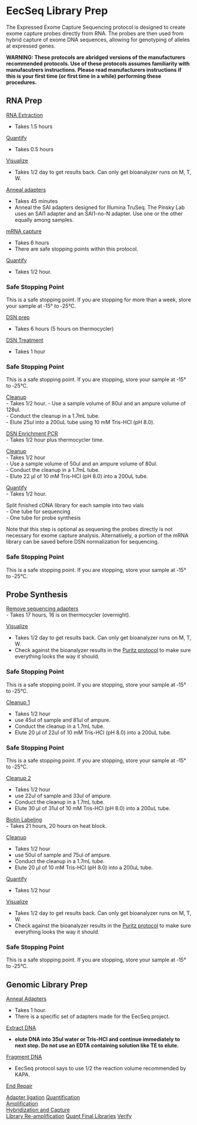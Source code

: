 EecSeq Library Prep
================

The Expressed Exome Capture Sequencing protocol is designed to create
exome capture probes directly from RNA. The probes are then used from
hybrid capture of exome DNA sequences, allowing for genotyping of
alleles at expressed genes.

**WARNING: These protocols are abridged versions of the manufacturers
recommended protocols. Use of these protocols assumes familiarity with
manufacutrers instructions. Please read manufacturers instructions if
this is your first time (or first time in a while) performing these
procedures.**

## RNA Prep

[RNA
Extraction](https://pinskylab.github.io/laboratory/protocols/rna_extraction_tri.nb.html)

  - Takes 1.5
hours

[Quantify](https://pinskylab.github.io/laboratory/protocols/quant_rna.nb.html)

  - Takes 0.5
hours

[Visualize](https://pinskylab.github.io/laboratory/protocols/bioanalyzer.nb.html)

  - Takes 1/2 day to get results back. Can only get bioanalyzer runs on
    M, T, W.

[Anneal
adapters](https://pinskylab.github.io/laboratory/protocols/anneal.nb.html)

  - Takes 45 minutes  
  - Anneal the SAI adapters designed for Illumina TruSeq. The Pinsky Lab
    uses an SAI1 adapter and an SAI1-no-N adapter. Use one or the other
    equally among samples.

[mRNA
capture](https://pinskylab.github.io/laboratory/protocols/mrna-hyper.nb.html)

  - Takes 6 hours  
  - There are safe stopping points within this
protocol.

[Quantify](https://pinskylab.github.io/laboratory/protocols/quant_dna.nb.html)

  - Takes 1/2 hour.

### Safe Stopping Point

This is a safe stopping point. If you are stopping for more than a week,
store your sample at ‐15° to ‐25°C.

[DSN
prep](https://pinskylab.github.io/laboratory/protocols/dsn-prep.nb.html)

  - Takes 6 hours (5 hours on thermocycler)

[DSN
Treatment](https://pinskylab.github.io/laboratory/protocols/dsn-treat.nb.html)

  - Takes 1 hour

### Safe Stopping Point

This is a safe stopping point. If you are stopping, store your sample at
‐15° to
‐25°C.

[Cleanup](https://pinskylab.github.io/laboratory/protocols/ampure.nb.html)  
\- Takes 1/2 hour. - Use a sample volume of 80ul and an ampure volume of
128ul.  
\- Conduct the cleanup in a 1.7mL tube.  
\- Elute 25ul into a 200uL tube using 10 mM Tris-HCl (pH 8.0).

[DSN Enrichment
PCR](https://pinskylab.github.io/laboratory/protocols/dsn-pcr.nb.html)  
\- Takes 1/2 hour plus thermocycler
time.

[Cleanup](https://pinskylab.github.io/laboratory/protocols/ampure.nb.html)  
\- Takes 1/2 hour  
\- Use a sample volume of 50ul and an ampure volume of 80ul.  
\- Conduct the cleanup in a 1.7mL tube.  
\- Elute 22 μl of 10 mM Tris-HCl (pH 8.0) into a 200uL
tube.

[Quantify](https://pinskylab.github.io/laboratory/protocols/quant_dna.nb.html)  
\- Takes 1/2 hour.

Split finished cDNA library for each sample into two vials  
\- One tube for sequencing  
\- One tube for probe synthesis

Note that this step is optional as sequening the probes directly is not
necessary for exome capture analysis. Alternatively, a portion of the
mRNA library can be saved before DSN normalization for sequencing.

### Safe Stopping Point

This is a safe stopping point. If you are stopping, store your sample at
‐15° to ‐25°C.

## Probe Synthesis

[Remove sequencing
adapters](https://pinskylab.github.io/laboratory/protocols/remove-adapters_eecseq.nb.html)  
\- Takes 17 hours, 16 is on thermocycler
(overnight).

[Visualize](https://pinskylab.github.io/laboratory/protocols/bioanalyzer.nb.html)

  - Takes 1/2 day to get results back. Can only get bioanalyzer runs on
    M, T, W.  
  - Check against the bioanalyzer results in the [Puritz
    protocol](https://github.com/jpuritz/EecSeq/blob/master/Protocol.md#probe-synthesis)
    to make sure everything looks the way it should.

### Safe Stopping Point

This is a safe stopping point. If you are stopping, store your sample at
‐15° to
‐25°C.

[Cleanup 1](https://pinskylab.github.io/laboratory/protocols/ampure.nb.html)

  - Takes 1/2 hour  
  - use 45ul of sample and 81ul of ampure.  
  - Conduct the cleanup in a 1.7mL tube.  
  - Elute 20 μl of 22ul of 10 mM Tris-HCl (pH 8.0) into a 200uL tube.

### Safe Stopping Point

This is a safe stopping point. If you are stopping, store your sample at
‐15° to
‐25°C.

[Cleanup 2](https://pinskylab.github.io/laboratory/protocols/ampure.nb.html)

  - Takes 1/2 hour  
  - use 22ul of sample and 33ul of ampure.  
  - Conduct the cleanup in a 1.7mL tube.  
  - Elute 30 μl of 31ul of 10 mM Tris-HCl (pH 8.0) into a 200uL tube.

[Biotin
Labeling](https://pinskylab.github.io/laboratory/protocols/biotin_eecseq.nb.html)  
\- Takes 21 hours, 20 hours on heat
block.

[Cleanup](https://pinskylab.github.io/laboratory/protocols/ampure.nb.html)

  - Takes 1/2 hour  
  - use 50ul of sample and 75ul of ampure.  
  - Conduct the cleanup in a 1.7mL tube.  
  - Elute 20 μl of 10 mM Tris-HCl (pH 8.0) into a 200uL
tube.

[Quantify](https://pinskylab.github.io/laboratory/protocols/quant_dna.nb.html)

  - Takes 1/2
hour

[Visualize](https://pinskylab.github.io/laboratory/protocols/bioanalyzer.nb.html)

  - Takes 1/2 day to get results back. Can only get bioanalyzer runs on
    M, T, W.  
  - Check against the bioanalyzer results in the [Puritz
    protocol](https://github.com/jpuritz/EecSeq/blob/master/Protocol.md#probe-synthesis)
    to make sure everything looks the way it should.

### Safe Stopping Point

This is a safe stopping point. If you are stopping, store your sample at
‐15° to ‐25°C.

## Genomic Library Prep

[Anneal
Adapters](https://pinskylab.github.io/laboratory/protocols/anneal.nb.html)

  - Takes 1 hour.  
  - There is a specific set of adapters made for the EecSeq project.

[Extract
DNA](https://pinskylab.github.io/laboratory/protocols/dna_extraction_ali.nb.html)

  - **elute DNA into 35ul water or Tris-HCl and continue immediately to
    next step. Do not use an EDTA containing solution like TE to
    elute.**

[Fragment
DNA](https://pinskylab.github.io/laboratory/protocols/kapa-hyper.nb.html)

  - EecSeq protocol says to use 1/2 the reaction volume recommended by
    KAPA.

[End
Repair](https://pinskylab.github.io/laboratory/protocols/end-repair.nb.html)

[Adapter
ligation](https://pinskylab.github.io/laboratory/protocols/ligation_eecseq.nb.html)
[Quantification](https://pinskylab.github.io/laboratory/protocols/quant_dna.nb.html)  
[Amplification](https://pinskylab.github.io/laboratory/protocols/lib-amp_eecseq.nb.html)  
[Hybridization and
Capture](https://pinskylab.github.io/laboratory/protocols/hybridization_eecseq.nb.html)  
[Library
Re-amplification](https://pinskylab.github.io/laboratory/protocols/lib-reamp_eecseq.nb.html)
[Quant Final
Libraries](https://pinskylab.github.io/laboratory/protocols/quant_dna.nb.html)
[Verify](https://pinskylab.github.io/laboratory/protocols/bioanalyzer.nb.html)
